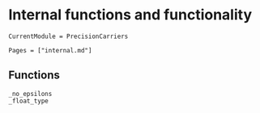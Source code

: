 # Internal functions and functionality

```@meta
CurrentModule = PrecisionCarriers
```
```@index
Pages = ["internal.md"]
```

## Functions
```@docs
_no_epsilons
_float_type
```
